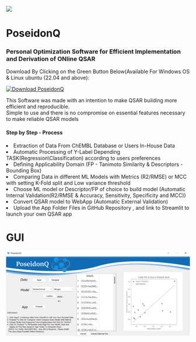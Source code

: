 <p align="left" width="100%">
    <img src="Img/icon.ico" width="100">
    
</p>

# PoseidonQ
<h3>Personal Optimization Software for Efficient Implementation and Derivation of ONline QSAR</h3>
<p>Download By Clicking on the Green Button Below(Available For Windows OS & Linux ubuntu (22.04 and above):</p>
<a href="https://sourceforge.net/projects/poseidonq/files/latest/download"><img alt="Download PoseidonQ" src="https://a.fsdn.com/con/app/sf-download-button" width=276 height=48 srcset="https://a.fsdn.com/con/app/sf-download-button?button_size=2x 2x"></a>

<p>This Software was made with an intention to make QSAR building more efficient and reproducible.<br>Simple to use and there is no compromise on essential features necessary to make reliable QSAR models</p>
<h4>Step by Step - Process</h4>
<li>Extraction of Data From ChEMBL Database or Users In-House Data</li>
<li>Automatic Processing of Y-Label Depending TASK(Regression\Classification) according to users preferences</li>
<li>Defining Applicability Domain (FP - Tanimoto Similarity & Descriptors - Bounding Box)</li>
<li>Comparing Data in different ML Models with Metrics (R2/RMSE) or MCC with setting K-Fold split and Low variance threshold</li>
<li>Choose ML model or Descriptor/FP of choice to build model (Automatic Internal Validation(R2/RMSE & Accuracy, Sensitivity, Specificity and MCC))</li>
<li>Convert QSAR model to WebApp (Automatic External Validation) </li>
<li>Upload the App Folder Files in GitHub Repository , and link to Streamlit to launch your own QSAR app</li>

# GUI

<p align="left" >
    <img src="Img/GUIposei.png" >
</p>
